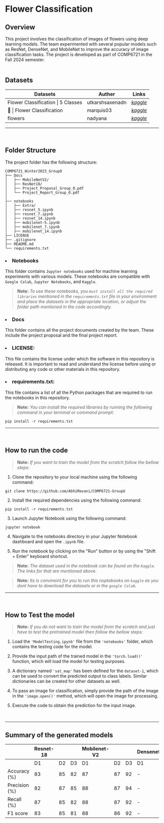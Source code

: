 #  Flower Classification

## Overview
This project involves the classification of images of flowers using deep learning models. The team experimented with several popular models such as ResNet, DenseNet, and MobileNet to improve the accuracy of image classification tasks. The project is developed as part of COMP6721 in the Fall 2024 semester.
<br />
<br />

## Datasets
Datasets | Auther | Links |
| ------------- | --------- | ------------ |
| Flower Classification \| 5 Classes | utkarshsaxenadn | <a href="https://www.kaggle.com/datasets/utkarshsaxenadn/flower-classification-5-classes-roselilyetc" target="_blank">*kaggle*</a> |
| 🌸 \| Flower Classification | marquis03 | <a href="https://www.kaggle.com/datasets/marquis03/flower-classification" target="_blank">*kaggle*</a> |
| flowers | nadyana | <a href="https://www.kaggle.com/datasets/nadyana/flowers" target="_blank">*kaggle*</a> |

<hr />
<br >

## Folder Structure
The project folder has the following structure:

```
COMP6721_Winter2023_GroupO
├── Docs
│   ├── MobileNetV2/  
│   ├── ResNet18/
│   ├── Project_Proposal_Group_O.pdf
│   └── Project_Report_Group_O.pdf
│
├── notebooks
│   ├── Extra/
│   ├── resnet_5.ipynb
│   ├── resnet_7.ipynb
│   ├── resnet_14.ipynb
│   ├── mobilenet-5.ipynb
│   ├── mobilenet_7.ipynb
│   ├── mobilenet_14.ipynb
├── LICENSE
├── .gitignore
├── README.md
└── requirements.txt
```
### <li>Notebooks
This folder contains `Jupyter notebooks` used for machine learning experiments with various models. These notebooks are compatible with `Google Colab`, `Jupyter Notebooks`, and `Kaggle`. 
>**Note:**
>*To use these notebooks, you `must install all the required libraries` mentioned in the ```requirements.txt``` file in your environment and place the datasets in the appropriate location, or adjust the folder path mentioned in the code accordingly.*
  
### <li>Docs
This folder contains all the project documents created by the team. These include the project proposal and the final project report.


### <li>LICENSE:
This file contains the license under which the software in this repository is released. It is important to read and understand the license before using or distributing any code or other materials in this repository.

### <li>requirements.txt:
This file contains a list of all the Python packages that are required to run the notebooks in this repository. 
>**Note:**
>*You can install the required libraries by running the following command in your terminal or command prompt:*
``` 
pip install -r requirements.txt
```

<hr />

<br />

## How to run the code
>**Note:**
> *If you want to train the model from the scratch follow the bellow steps:*

1. Clone the repository to your local machine using the following command:
```
git clone https://github.com/AbhiMavani/COMP6721-GroupU
```
2. Install the required dependencies using the following command:
```
pip install -r requirements.txt
```
3. Launch Jupyter Notebook using the following command:
```
jupyter notebook
```
4. Navigate to the notebooks directory in your Jupyter Notebook dashboard and open the `.ipynb` file.

5. Run the notebook by clicking on the "Run" button or by using the "Shift + Enter" keyboard shortcut.

>**Note:**
>*The dataset used in the notebook can be found on the `Kaggle`. The links for that are mentioned above.*

>**Note:**
>*Its is convineint for you to run this noptebooks on `kaggle` as you dont have to download the datasets or in the `google Colab`.*

<hr />
<br>

## How to Test the model
>**Note:**
> *If you do not want to train the model from the scratch and just have to test the pretrained model then follow the bellow steps:*

1. Load the `'ModelTesting.ipynb'` file from the `'notebooks'` folder, which contains the testing code for the model.

2. Provide the input path of the trained model in the `'torch.load()'` function, which will load the model for testing purposes.

3. A dictionary named `'sat_map'` has been defined for the `dataset-1`, which can be used to convert the predicted output to class labels. Similar dictionaries can be created for other datasets as well.

4. To pass an image for classification, simply provide the path of the image in the `'image.open()'` method, which will open the image for processing.

5. Execute the code to obtain the prediction for the input image.

<br>
<hr />

## Summary of the generated models

|               | Resnet-18 |              |        | Mobilenet-V2 |              |        | Densenet121    |              |        |
| ------------- | --------- | ------------ | ------ | ------------ | ------------ | ------ | --------- | ------------ | ------ |
|               | D1        | D2           | D3     | D1           | D2           | D3     | D1        | D2           | D3     |
| Accuracy (%)  | 83     | 85       | 82  | 87 | 87 | 92 | - | - | - |
| Precision (%) | 82        | 87           | 85     | 88 | 87 | 94 | - | - | - |
| Recall (%)    | 87        | 85           | 82     | 88 | 87 | 92 | - | - | - |
| F1 score      | 83        | 85           | 81     | 88 | 86 | 92 | - | - | - |